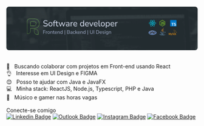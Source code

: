 ![](images/cover.png)


 <br/> :purple_heart: &nbsp; Buscando colaborar com projetos em Front-end usando React
 <br/> :ok_hand: &nbsp; Interesse em UI Design e FIGMA
 <br/> :blush: &nbsp; Posso te ajudar com Java e JavaFX
 <br/> :computer: &nbsp; Minha stack: ReactJS, Node.js, Typescript, PHP e Java
 <br/> :metal:  &nbsp; Músico e gamer nas horas vagas
 <br/><br/> Conecte-se comigo
 <br/>
 [![Linkedin Badge](https://img.shields.io/badge/-patrickriosf-blue?style=flat-square&logo=Linkedin&logoColor=white&link=https://www.linkedin.com/in/patrickriosf/)](https://www.linkedin.com/in/patrickriosf/) 
 [![Outlook Badge](https://img.shields.io/badge/-patrick.33.rios@hotmail.com-0099cc?style=flat-square&logo=MicrosoftOutlookk&logoColor=white&link=mailto:patrick.33.rios@hotmail.com)](mailto:patrick.33.rios@hotmail.com)
 [![Instagram Badge](https://img.shields.io/badge/-patrickriosf-purple?style=flat-square&logo=Instagram&logoColor=white&link=https://www.instagram.com/patrickriosf/)](https://www.instagram.com/patrickriosf/)
 [![Facebook Badge](https://img.shields.io/badge/-PatrickRios-blue?style=flat-square&logo=Facebook&logoColor=white&link=https://www.facebook.com/profile.php?id=100001905463519)](https://www.facebook.com/profile.php?id=100001905463519)

